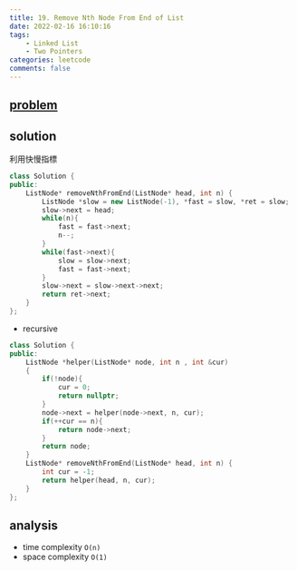 ```yaml
---
title: 19. Remove Nth Node From End of List
date: 2022-02-16 16:10:16
tags:  
    - Linked List
    - Two Pointers
categories: leetcode
comments: false
---
```


## [problem](https://leetcode.com/problems/remove-nth-node-from-end-of-list/)


## solution 
利用快慢指標
```c++
class Solution {
public:
    ListNode* removeNthFromEnd(ListNode* head, int n) {
        ListNode *slow = new ListNode(-1), *fast = slow, *ret = slow;
        slow->next = head;
        while(n){
            fast = fast->next;
            n--;
        }
        while(fast->next){
            slow = slow->next;
            fast = fast->next;
        }
        slow->next = slow->next->next;
        return ret->next;
    }
};
```

- recursive 

```c++
class Solution {
public:
    ListNode *helper(ListNode* node, int n , int &cur)
    {
        if(!node){
            cur = 0;
            return nullptr;
        }
        node->next = helper(node->next, n, cur);
        if(++cur == n){
            return node->next;
        }
        return node;
    }
    ListNode* removeNthFromEnd(ListNode* head, int n) {
        int cur = -1;
        return helper(head, n, cur);
    }
};
```
## analysis

- time complexity `O(n)`
- space complexity `O(1)`